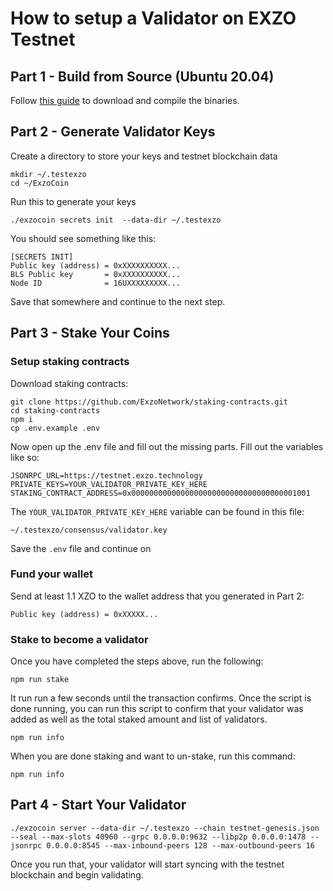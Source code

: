 # How to setup a Validator on EXZO Testnet

## Part 1 - Build from Source (Ubuntu 20.04)
Follow [this guide](https://github.com/ExzoNetwork/ExzoCoin/blob/main/README.md#build-from-source-ubuntu-2004) to download and compile the binaries. 

## Part 2 - Generate Validator Keys
Create a directory to store your keys and testnet blockchain data
```
mkdir ~/.testexzo
cd ~/ExzoCoin
```

Run this to generate your keys
```
./exzocoin secrets init  --data-dir ~/.testexzo
```

You should see something like this:
```
[SECRETS INIT]
Public key (address) = 0xXXXXXXXXXX...
BLS Public key       = 0xXXXXXXXXXX...
Node ID              = 16UXXXXXXXXX...
```

Save that somewhere and continue to the next step. 

## Part 3 - Stake Your Coins
### Setup staking contracts
Download staking contracts:
```
git clone https://github.com/ExzoNetwork/staking-contracts.git
cd staking-contracts
npm i
cp .env.example .env
```

Now open up the .env file and fill out the missing parts. Fill out the variables like so:
```
JSONRPC_URL=https://testnet.exzo.technology
PRIVATE_KEYS=YOUR_VALIDATOR_PRIVATE_KEY_HERE
STAKING_CONTRACT_ADDRESS=0x0000000000000000000000000000000000001001
```

The `YOUR_VALIDATOR_PRIVATE_KEY_HERE` variable can be found in this file: 
```
~/.testexzo/consensus/validator.key
```

Save the `.env` file and continue on

### Fund your wallet
Send at least 1.1 XZO to the wallet address that you generated in Part 2: 
```
Public key (address) = 0xXXXXX...
```

### Stake to become a validator
Once you have completed the steps above, run the following:
```
npm run stake
```

It run run a few seconds until the transaction confirms. Once the script is done running, you can run this script to confirm that your validator was added as well as the total staked amount and list of validators. 
```
npm run info
```

When you are done staking and want to un-stake, run this command:
```
npm run info
```

## Part 4 - Start Your Validator
```
./exzocoin server --data-dir ~/.testexzo --chain testnet-genesis.json --seal --max-slots 40960 --grpc 0.0.0.0:9632 --libp2p 0.0.0.0:1478 --jsonrpc 0.0.0.0:8545 --max-inbound-peers 128 --max-outbound-peers 16
```

Once you run that, your validator will start syncing with the testnet blockchain and begin validating. 


